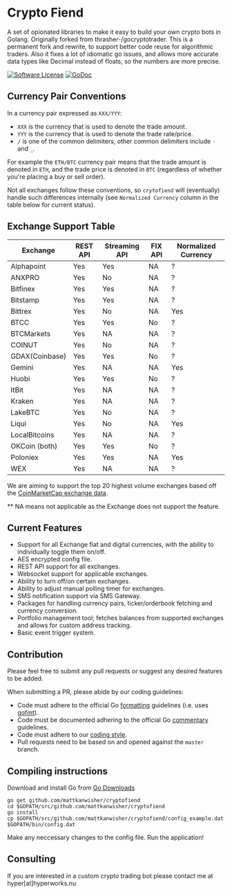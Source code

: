 # Crypto Fiend

A set of opionated libraries to make it easy to build your own crypto bots in Golang. Originally forked from thrasher-/gocryptotrader. This is a permanent fork and rewrite, to support better code reuse for algorithmic traders. Also it fixes a lot of idiomatic go issues, and allows more accurate data types like Decimal instead of floats, so the numbers are more precise.


[![Software License](https://img.shields.io/badge/License-MIT-orange.svg?style=flat-square)](https://github.com/mattkanwisher/cryptofiend/blob/master/LICENSE)
[![GoDoc](https://godoc.org/github.com/mattkanwisher/cryptofiend?status.svg)](https://godoc.org/github.com/mattkanwisher/cryptofiend)

## Currency Pair Conventions

In a currency pair expressed as `XXX/YYY`:
- `XXX` is the currency that is used to denote the trade amount.
- `YYY` is the currency that is used to denote the trade rate/price.
- `/` is one of the common delimiters, other common delimiters include `-` and `_`.

For example the `ETH/BTC` currency pair means that the trade amount is denoted in `ETH`,
and the trade price is denoted in `BTC` (regardless of whether you're placing a buy or sell order).

Not all exchanges follow these conventions, so `crytofiend` will (eventually) handle such
differences internally (see `Normalized Currency` column in the table below for current
status).

## Exchange Support Table

| Exchange       | REST API | Streaming API | FIX API | Normalized Currency |
|----------------|----------|---------------|---------|---------------------|
| Alphapoint     | Yes      | Yes           | NA      | ?                   |
| ANXPRO         | Yes      | No            | NA      | ?                   |
| Bitfinex       | Yes      | Yes           | NA      | ?                   |
| Bitstamp       | Yes      | Yes           | NA      | ?                   |
| Bittrex        | Yes      | No            | NA      | Yes                 |
| BTCC           | Yes      | Yes           | No      | ?                   |
| BTCMarkets     | Yes      | NA            | NA      | ?                   |
| COINUT         | Yes      | No            | NA      | ?                   |
| GDAX(Coinbase) | Yes      | Yes           | No      | ?                   |
| Gemini         | Yes      | NA            | NA      | Yes                 |
| Huobi          | Yes      | Yes           | No      | ?                   |
| ItBit          | Yes      | NA            | NA      | ?                   |
| Kraken         | Yes      | NA            | NA      | ?                   |
| LakeBTC        | Yes      | No            | NA      | ?                   |
| Liqui          | Yes      | No            | NA      | Yes                 |
| LocalBitcoins  | Yes      | NA            | NA      | ?                   |
| OKCoin (both)  | Yes      | Yes           | No      | ?                   |
| Poloniex       | Yes      | Yes           | NA      | Yes                 |
| WEX            | Yes      | NA            | NA      | ?                   |

We are aiming to support the top 20 highest volume exchanges based off the [CoinMarketCap exchange data](https://coinmarketcap.com/exchanges/volume/24-hour/).

** NA means not applicable as the Exchange does not support the feature.

## Current Features

+ Support for all Exchange fiat and digital currencies, with the ability to individually toggle them on/off.
+ AES encrypted config file.
+ REST API support for all exchanges.
+ Websocket support for applicable exchanges.
+ Ability to turn off/on certain exchanges.
+ Ability to adjust manual polling timer for exchanges.
+ SMS notification support via SMS Gateway.
+ Packages for handling currency pairs, ticker/orderbook fetching and currency conversion.
+ Portfolio management tool; fetches balances from supported exchanges and allows for custom address tracking.
+ Basic event trigger system.


## Contribution

Please feel free to submit any pull requests or suggest any desired features to be added.

When submitting a PR, please abide by our coding guidelines:

+ Code must adhere to the official Go [formatting](https://golang.org/doc/effective_go.html#formatting) guidelines (i.e. uses [gofmt](https://golang.org/cmd/gofmt/)).
+ Code must be documented adhering to the official Go [commentary](https://golang.org/doc/effective_go.html#commentary) guidelines.
+ Code must adhere to our [coding style](https://github.com/mattkanwisher/cryptofiend/blob/master/doc/coding_style.md).
+ Pull requests need to be based on and opened against the `master` branch.

## Compiling instructions

Download and install Go from [Go Downloads](https://golang.org/dl/)

```
go get github.com/mattkanwisher/cryptofiend
cd $GOPATH/src/github.com/mattkanwisher/cryptofiend
go install
cp $GOPATH/src/github.com/mattkanwisher/cryptofiend/config_example.dat $GOPATH/bin/config.dat
```

Make any neccessary changes to the config file.
Run the application!

## Consulting

If you are interested in a custom crypto trading bot please contact me at hyper[at]hyperworks.nu 